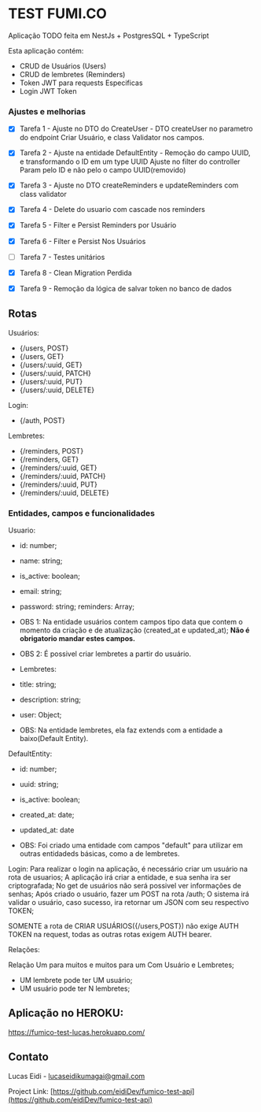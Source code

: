 # TEST FUMI.CO 

Aplicação TODO feita em NestJs + PostgresSQL + TypeScript

Esta aplicação contém:

- CRUD de Usuários (Users)
- CRUD de lembretes (Reminders)
- Token JWT para requests Especificas
- Login JWT Token

### Ajustes e melhorias

- [x] Tarefa 1 - Ajuste no DTO do CreateUser - DTO createUser no parametro do endpoint Criar Usuário, e class Validator nos campos.
- [x] Tarefa 2 - Ajuste na entidade DefaultEntity -  Remoção do campo UUID, e transformando o ID em um type UUID
Ajuste no filter do controller Param pelo ID e não pelo o campo UUID(removido)
- [x] Tarefa 3 - Ajuste no DTO createReminders e updateReminders com class validator
- [x] Tarefa 4 - Delete do usuario com cascade nos reminders
- [x] Tarefa 5 - Filter e Persist Reminders por Usuário
- [x] Tarefa 6 - Filter e Persist Nos Usuários
- [ ] Tarefa 7 - Testes unitários
- [x] Tarefa 8 - Clean Migration Perdida
- [x] Tarefa 9 - Remoção da lógica de salvar token no banco de dados  



## Rotas

Usuários:
- {/users, POST}
- {/users, GET}
- {/users/:uuid, GET}
- {/users/:uuid, PATCH}
- {/users/:uuid, PUT}
- {/users/:uuid, DELETE}

Login:
- {/auth, POST}

Lembretes:
- {/reminders, POST}
- {/reminders, GET}
- {/reminders/:uuid, GET}
- {/reminders/:uuid, PATCH}
- {/reminders/:uuid, PUT}
- {/reminders/:uuid, DELETE}

<h3>Entidades, campos e funcionalidades </h3>

Usuario:
- id: number;
- name: string;
- is_active: boolean;
- email: string;
- password: string;
reminders: Array;

- OBS 1: Na entidade usuários contem campos tipo data que contem o momento da criação e de atualização (created_at e updated_at);
<b> Não é obrigatorio mandar estes campos. </b>
- OBS 2: É possivel criar lembretes a partir do usuário.

- Lembretes:
- title: string;
- description: string;
- user: Object;

- OBS: Na entidade lembretes, ela faz extends com a entidade a baixo(Default Entity).

DefaultEntity:
- id: number;
- uuid: string;
- is_active: boolean;
- created_at: date;
- updated_at: date

- OBS: Foi criado uma entidade com campos "default" para utilizar em outras entidadeds básicas, como a de lembretes.

Login:
Para realizar o login na aplicação, é necessário criar um usuário na rota de usuarios;
A aplicação irá criar a entidade, e sua senha ira ser criptografada;
No get de usuários não será possivel ver informações de senhas;
Após criado o usuário, fazer um POST na rota /auth;
O sistema irá validar o usuário, caso sucesso, ira retornar um JSON com seu respectivo TOKEN;

SOMENTE a rota de CRIAR USUÁRIOS({/users,POST}) não exige AUTH TOKEN na request, todas as outras rotas exigem AUTH bearer.

Relações:

Relação Um para muitos e muitos para um Com Usuário e Lembretes;
- UM lembrete pode ter UM usuário;
- UM usuário pode ter N lembretes;

## Aplicação no HEROKU:

https://fumico-test-lucas.herokuapp.com/

## Contato

Lucas Eidi - lucaseidikumagai@gmail.com

Project Link: [https://github.com/eidiDev/fumico-test-api](https://github.com/eidiDev/fumico-test-api)


